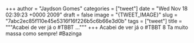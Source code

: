 
+++
author = "Jaydson Gomes"
categories = ["tweet"]
date = "Wed Nov 18 02:39:23 +0000 2009"
draft = false
image = "{TWEET_IMAGE}"
slug = "7abc2ec85f110e45e5316f16f226b5c6b66e3d0b"
tags = ["tweet"]
title = """Acabei de ver já o #TBBT ..."""
+++
Acabei de ver já o #TBBT 8 Ta muito massa como sempre! #Bazinga
